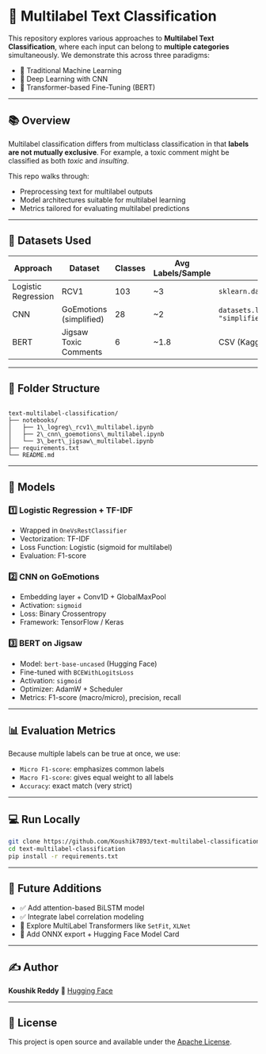 # 🧠 Multilabel Text Classification

This repository explores various approaches to **Multilabel Text Classification**, where each input can belong to **multiple categories** simultaneously. We demonstrate this across three paradigms:

- 🔹 Traditional Machine Learning
- 🔹 Deep Learning with CNN
- 🔹 Transformer-based Fine-Tuning (BERT)

---

## 📚 Overview

Multilabel classification differs from multiclass classification in that **labels are not mutually exclusive**. For example, a toxic comment might be classified as both *toxic* and *insulting*.

This repo walks through:
- Preprocessing text for multilabel outputs
- Model architectures suitable for multilabel learning
- Metrics tailored for evaluating multilabel predictions

---

## 🧪 Datasets Used

| Approach | Dataset | Classes | Avg Labels/Sample | Format |
|---------|---------|---------|-------------------|--------|
| Logistic Regression | RCV1            | 103     | ~3                | `sklearn.datasets.fetch_rcv1` |
| CNN              | GoEmotions (simplified) | 28      | ~2                | `datasets.load_dataset("go_emotions", "simplified")` |
| BERT             | Jigsaw Toxic Comments   | 6       | ~1.8              | CSV (Kaggle) |

---

## 📁 Folder Structure

```

text-multilabel-classification/
├── notebooks/
│   ├── 1\_logreg\_rcv1\_multilabel.ipynb
│   ├── 2\_cnn\_goemotions\_multilabel.ipynb
│   └── 3\_bert\_jigsaw\_multilabel.ipynb
├── requirements.txt
└── README.md

````

---

## 🧰 Models

### 1️⃣ Logistic Regression + TF-IDF

- Wrapped in `OneVsRestClassifier`
- Vectorization: TF-IDF
- Loss Function: Logistic (sigmoid for multilabel)
- Evaluation: F1-score

### 2️⃣ CNN on GoEmotions

- Embedding layer + Conv1D + GlobalMaxPool
- Activation: `sigmoid`
- Loss: Binary Crossentropy
- Framework: TensorFlow / Keras

### 3️⃣ BERT on Jigsaw

- Model: `bert-base-uncased` (Hugging Face)
- Fine-tuned with `BCEWithLogitsLoss`
- Activation: `sigmoid`
- Optimizer: AdamW + Scheduler
- Metrics: F1-score (macro/micro), precision, recall

---

## 📊 Evaluation Metrics

Because multiple labels can be true at once, we use:

- `Micro F1-score`: emphasizes common labels
- `Macro F1-score`: gives equal weight to all labels
- `Accuracy`: exact match (very strict)

---

## 💻 Run Locally

```bash
git clone https://github.com/Koushik7893/text-multilabel-classification-dl-bert
cd text-multilabel-classification
pip install -r requirements.txt
````

---

## 🔮 Future Additions

* ✅ Add attention-based BiLSTM model
* ✅ Integrate label correlation modeling
* 🔄 Explore MultiLabel Transformers like `SetFit`, `XLNet`
* 🔄 Add ONNX export + Hugging Face Model Card

---

## ✍️ Author

**Koushik Reddy**
🔗 [Hugging Face](https://huggingface.co/Koushim) 

---

## 📌 License

This project is open source and available under the [Apache License](LICENSE).

````
